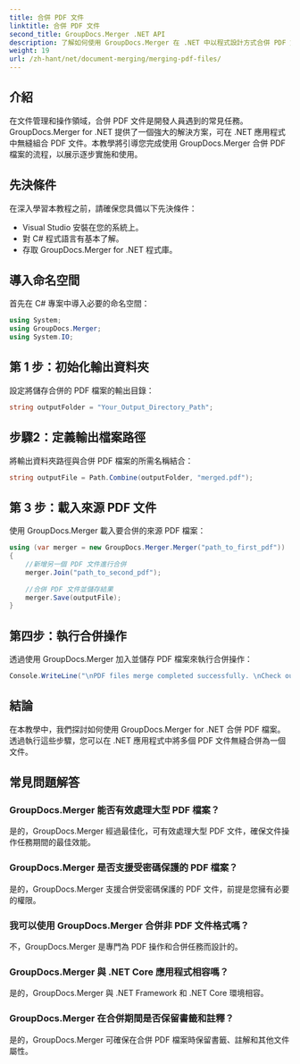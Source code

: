 ```yaml
---
title: 合併 PDF 文件
linktitle: 合併 PDF 文件
second_title: GroupDocs.Merger .NET API
description: 了解如何使用 GroupDocs.Merger 在 .NET 中以程式設計方式合併 PDF 文件，以實現無縫文件管理。
weight: 19
url: /zh-hant/net/document-merging/merging-pdf-files/
---
```

## 介紹
在文件管理和操作領域，合併 PDF 文件是開發人員遇到的常見任務。 GroupDocs.Merger for .NET 提供了一個強大的解決方案，可在 .NET 應用程式中無縫組合 PDF 文件。本教學將引導您完成使用 GroupDocs.Merger 合併 PDF 檔案的流程，以展示逐步實施和使用。
## 先決條件
在深入學習本教程之前，請確保您具備以下先決條件：
- Visual Studio 安裝在您的系統上。
- 對 C# 程式語言有基本了解。
- 存取 GroupDocs.Merger for .NET 程式庫。

## 導入命名空間
首先在 C# 專案中導入必要的命名空間：
```csharp
using System; 
using GroupDocs.Merger;
using System.IO;
```
## 第 1 步：初始化輸出資料夾
設定將儲存合併的 PDF 檔案的輸出目錄：
```csharp
string outputFolder = "Your_Output_Directory_Path";
```
## 步驟2：定義輸出檔案路徑
將輸出資料夾路徑與合併 PDF 檔案的所需名稱結合：
```csharp
string outputFile = Path.Combine(outputFolder, "merged.pdf");
```
## 第 3 步：載入來源 PDF 文件
使用 GroupDocs.Merger 載入要合併的來源 PDF 檔案：
```csharp
using (var merger = new GroupDocs.Merger.Merger("path_to_first_pdf"))
{
    //新增另一個 PDF 文件進行合併
    merger.Join("path_to_second_pdf");
    
    //合併 PDF 文件並儲存結果
    merger.Save(outputFile);
}
```
## 第四步：執行合併操作
透過使用 GroupDocs.Merger 加入並儲存 PDF 檔案來執行合併操作：
```csharp
Console.WriteLine("\nPDF files merge completed successfully. \nCheck output in {0}", outputFolder);
```

## 結論
在本教學中，我們探討如何使用 GroupDocs.Merger for .NET 合併 PDF 檔案。透過執行這些步驟，您可以在 .NET 應用程式中將多個 PDF 文件無縫合併為一個文件。

## 常見問題解答
### GroupDocs.Merger 能否有效處理大型 PDF 檔案？
是的，GroupDocs.Merger 經過最佳化，可有效處理大型 PDF 文件，確保文件操作任務期間的最佳效能。
### GroupDocs.Merger 是否支援受密碼保護的 PDF 檔案？
是的，GroupDocs.Merger 支援合併受密碼保護的 PDF 文件，前提是您擁有必要的權限。
### 我可以使用 GroupDocs.Merger 合併非 PDF 文件格式嗎？
不，GroupDocs.Merger 是專門為 PDF 操作和合併任務而設計的。
### GroupDocs.Merger 與 .NET Core 應用程式相容嗎？
是的，GroupDocs.Merger 與 .NET Framework 和 .NET Core 環境相容。
### GroupDocs.Merger 在合併期間是否保留書籤和註釋？
是的，GroupDocs.Merger 可確保在合併 PDF 檔案時保留書籤、註解和其他文件屬性。